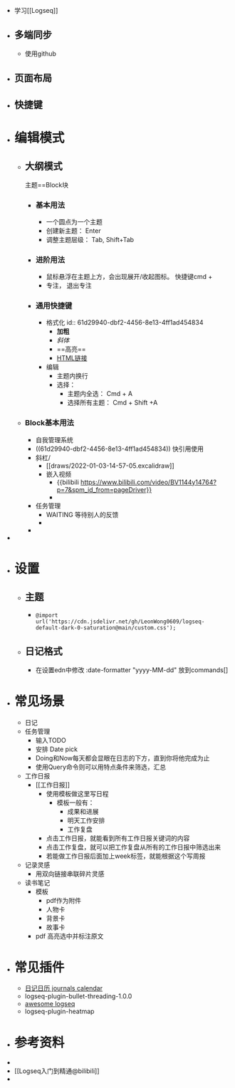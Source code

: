 - 学习[[Logseq]]
- ## 多端同步
	- 使用github
- ## 页面布局
- ## 快捷键
- # 编辑模式
	- ## 大纲模式
	  主题==Block块
		- ### 基本用法
			- 一个圆点为一个主题
			- 创建新主题： Enter
			- 调整主题层级： Tab, Shift+Tab
		- ### 进阶用法
			- 鼠标悬浮在主题上方，会出现展开/收起图标。 快捷键cmd +
			- 专注， 退出专注
		- ### 通用快捷键
			- 格式化
			  id:: 61d29940-dbf2-4456-8e13-4ff1ad454834
				- **加粗**
				- _斜体_
				- ==高亮==
				- [HTML链接](http://baidu.com)
			- 编辑
				- 主题内换行
				- 选择：
					- 主题内全选： Cmd + A
					- 选择所有主题： Cmd + Shift +A
	- ### Block基本用法
		- 自我管理系统
		- ((61d29940-dbf2-4456-8e13-4ff1ad454834)) 快引用使用
		- 斜杠/
			- [[draws/2022-01-03-14-57-05.excalidraw]]
			- 嵌入视频
				- {{bilibili https://www.bilibili.com/video/BV1144y14764?p=7&spm_id_from=pageDriver}}
				-
		- 任务管理
			- WAITING  等待别人的反馈
			-
		-
-
- # 设置
	- ## 主题
		- ```
		  @import url('https://cdn.jsdelivr.net/gh/LeonWong0609/logseq-default-dark-0-saturation@main/custom.css');
		  ```
	- ## 日记格式
		- 在设置edn中修改
		  :date-formatter "yyyy-MM-dd"
		  放到commands[]
- # 常见场景
	- 日记
	- 任务管理
		- 输入TODO
		- 安排 Date pick
		- Doing和Now每天都会显眼在日志的下方，直到你将他完成为止
		- 使用Query命令则可以用特点条件来筛选，汇总
	- 工作日报
		- [[工作日报]]
			- 使用模板做这里写日程
				- 模板一般有：
					- 成果和进展
					- 明天工作安排
					- 工作复盘
			- 点击工作日报，就能看到所有工作日报关键词的内容
			- 点击工作复盘，就可以把工作复盘从所有的工作日报中筛选出来
			- 若能做工作日报后面加上week标签，就能根据这个写周报
	- 记录灵感
		- 用双向链接串联碎片灵感
	- 读书笔记
		- 模板
			- pdf作为附件
			- 人物卡
			- 背景卡
			- 故事卡
		- pdf 高亮选中并标注原文
- # 常见插件
	- [日记日历 journals calendar](https://github.com/xyhp915/logseq-journals-calendar/releases/tag/0.10.0)
	- logseq-plugin-bullet-threading-1.0.0
	- [awesome logseq](https://hub.fastgit.org/logseq/awesome-logseq)
	- logseq-plugin-heatmap
- # 参考资料
-
- [[Logseq入门到精通@bilibili]]
-